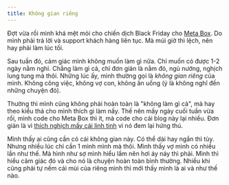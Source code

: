 ```yaml
---
title: Không gian riêng
---
```


Đợt vừa rồi mình khá mệt mỏi cho chiến dịch Black Friday cho [Meta Box](https://metabox.io). Do mình phải trả lời và support khách hàng liên tục. Mà múi giờ thì lệch, nên hay phải làm lúc tối.

Sau tuần đó, cảm giác mình không muốn làm gì nữa. Chỉ muốn có được 1-2 ngày nằm nghỉ. Chẳng làm gì cả, chỉ đơn giản là nằm đó, ngủ nướng, nghịch lung tung mà thôi. Những lúc ấy, mình thường gọi là *không gian riêng* của mình. Không công việc, không vợ con, không ăn uống (ý là không nghĩ đến những chuyện đó).

Thường thì mình cũng không phải hoàn toàn là "không làm gì cả", mà hay theo kiểu thả cho mình thích gì làm nấy. Thế nên mấy ngày cuối tuần vừa rồi, mình code cho Meta Box thì ít, mà code cho cái blog này lại nhiều. Đơn giản là vì [thích nghịch mấy cái linh tinh](/tai-sinh) vì nó đem lại hứng thú.

Mình thấy ai cũng cần có cái không gian này. Có thể dài hay ngắn thì tùy. Nhưng nhiều lúc chỉ cần 1 mình mình mà thôi. Mình thấy vợ mình có nhiều lần như thế. Mà hình như sợ mình hiểu lầm nên hơi áy náy thì phải. Mình thì hiểu cảm giác đó và cho nó là chuyện hoàn toàn bình thường. Nhiều khi cũng phải tự nếm cái mùi của riêng mình thì mới thấy mình là ai và như thế nào.